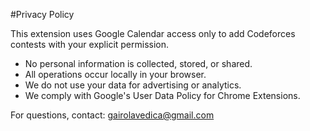 #Privacy Policy  
  
This extension uses Google Calendar access only to add Codeforces contests with your explicit permission.
- No personal information is collected, stored, or shared.
- All operations occur locally in your browser.
- We do not use your data for advertising or analytics.
- We comply with Google's User Data Policy for Chrome Extensions.

For questions, contact: gairolavedica@gmail.com
